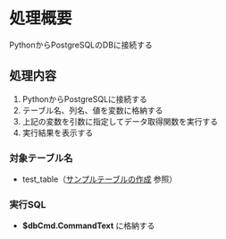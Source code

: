 # 処理概要

PythonからPostgreSQLのDBに接続する

## 処理内容

1. PythonからPostgreSQLに接続する
2. テーブル名、列名、値を変数に格納する
3. 上記の変数を引数に指定してデータ取得関数を実行する
4. 実行結果を表示する

### 対象テーブル名

* test_table（[サンプルテーブルの作成](https://github.com/junichitashiro/Technical-Notes/blob/master/DB/PostgreSQL/サンプルテーブルの作成.md) 参照）

### 実行SQL

* **$dbCmd.CommandText** に格納する
